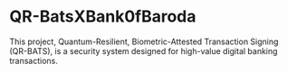 # QR-BatsXBank0fBaroda
This project, Quantum-Resilient, Biometric-Attested Transaction Signing (QR-BATS), is a security system designed for high-value digital banking transactions.

